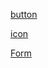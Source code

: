 [button](./components/basic/button.md)

[icon](http://google.com)

[Form](./components/Form/form.md)
